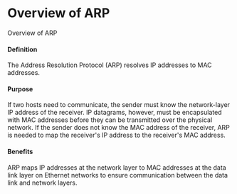 Overview of ARP
===============

Overview of ARP

#### Definition

The Address Resolution Protocol (ARP) resolves IP addresses to MAC addresses.


#### Purpose

If two hosts need to communicate, the sender must know the network-layer IP address of the receiver. IP datagrams, however, must be encapsulated with MAC addresses before they can be transmitted over the physical network. If the sender does not know the MAC address of the receiver, ARP is needed to map the receiver's IP address to the receiver's MAC address.


#### Benefits

ARP maps IP addresses at the network layer to MAC addresses at the data link layer on Ethernet networks to ensure communication between the data link and network layers.